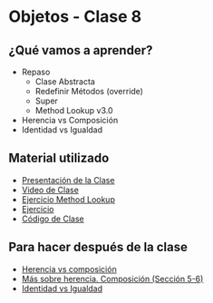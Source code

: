 # Objetos - Clase 8

## ¿Qué vamos a aprender?

* Repaso
    * Clase Abstracta
    * Redefinir Métodos (override)
    * Super
    * Method Lookup v3.0
* Herencia vs Composición
* Identidad vs Igualdad

## Material utilizado

* [Presentación de la Clase](https://docs.google.com/presentation/d/1nu_b4o2rjEREE0guyBhWCYVP33TUzOFmWeLGgyufa64)
* [Video de Clase](https://youtu.be/6KrQGMUCT2w)
* [Ejercicio Method Lookup](https://docs.google.com/document/d/1vhj_n2Wx2XViKM_oYhdTdztUXZQq6XRyvUU23uLjLw0/)
* [Ejercicio](https://docs.google.com/document/d/1_SjhYafWzoMbXVYeRYEg8ajdnGGrriq2oq1JFLd7yiw/)
* [Código de Clase](https://github.com/pdep-st/seguimiento/tree/main/seguimiento/2025/objetos/practica/clase8.wlk)

## Para hacer después de la clase

* [Herencia vs composición](http://wiki.uqbar.org/wiki/articles/composicion--oop-.html)
* [Más sobre herencia. Composición (Sección 5-6)](https://docs.google.com/document/d/1KdG7NrKPgPh4bAcyLuDG2G1iWP7Ze2GFs91qzlvDKqI)
* [Identidad vs Igualdad](https://docs.google.com/document/d/18QtQCs91tXX1e4kpEPs4sLU-TRJsxcoEKVngMDf278c/)
